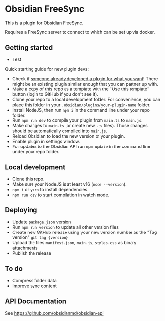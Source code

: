 # Obsidian FreeSync

This is a plugin for Obsidian FreeSync.

Requires a FreeSync server to connect to which can be set up via docker.

## Getting started

- Test

Quick starting guide for new plugin devs:

- Check if [someone already developed a plugin for what you want](https://obsidian.md/plugins)! There might be an existing plugin similar enough that you can partner up with.
- Make a copy of this repo as a template with the "Use this template" button (login to GitHub if you don't see it).
- Clone your repo to a local development folder. For convenience, you can place this folder in your `.obsidian/plugins/your-plugin-name` folder.
- Install NodeJS, then run `npm i` in the command line under your repo folder.
- Run `npm run dev` to compile your plugin from `main.ts` to `main.js`.
- Make changes to `main.ts` (or create new `.ts` files). Those changes should be automatically compiled into `main.js`.
- Reload Obsidian to load the new version of your plugin.
- Enable plugin in settings window.
- For updates to the Obsidian API run `npm update` in the command line under your repo folder.

## Local development

- Clone this repo.
- Make sure your NodeJS is at least v16 (`node --version`).
- `npm i` or `yarn` to install dependencies.
- `npm run dev` to start compilation in watch mode.

## Deploying

- Update `package.json` version
- Run `npm run version` to update all other version files
- Create new GitHub release using your new version number as the "Tag version" `git tag {version}`
- Upload the files `manifest.json`, `main.js`, `styles.css` as binary attachments
- Publish the release

## To do

- Compress folder data
- Improve sync content

## API Documentation

See https://github.com/obsidianmd/obsidian-api

